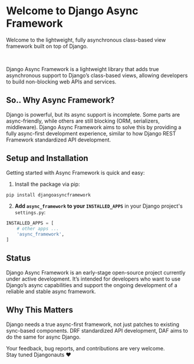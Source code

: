 # Welcome to Django Async Framework

Welcome to the lightweight, fully asynchronous class-based view framework built on top of Django.

<br>

Django Async Framework is a lightweight library that adds true asynchronous support to Django’s class-based views, allowing developers to build non-blocking web APIs and services.

## So.. Why Async Framework?

Django is powerful, but its async support is incomplete. Some parts are async-friendly, while others are still blocking (ORM, serializers, middleware). Django Async Framework aims to solve this by providing a fully async-first development experience, similar to how Django REST Framework standardized API development.

## Setup and Installation

Getting started with Async Framework is quick and easy:

1. Install the package via pip:

```bash
pip install djangoasyncframework
```

2. **Add `async_framework` to your `INSTALLED_APPS`** in your Django project's `settings.py`:

```python
INSTALLED_APPS = [
    # other apps ...
    'async_framework',
]
```

## Status

Django Async Framework is an early-stage open-source project currently under active development. It’s intended for developers who want to use Django’s async capabilities and support the ongoing development of a reliable and stable async framework.

## Why This Matters
Django needs a true async-first framework, not just patches to existing sync-based components. DRF standardized API development, DAF aims to do the same for async Django.

Your feedback, bug reports, and contributions are very welcome.
<br>
Stay tuned Djangonauts ❤️
